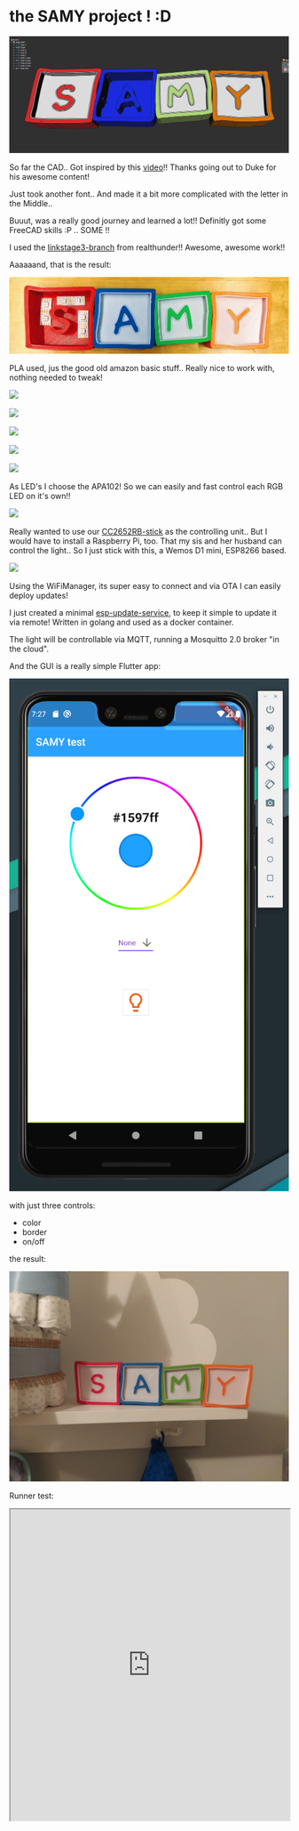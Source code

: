# the SAMY project ! :D

![freecad samy](../images/freecad_samy.png)

So far the CAD.. Got inspired by this [video](https://www.youtube.com/watch?v=3Mkf67_ZnEM)!!
Thanks going out to Duke for his awesome content!

Just took another font.. And made it a bit more complicated with the letter in the Middle..

Buuut, was a really good journey and learned a lot!! Definitly got some FreeCAD skills :P .. SOME !!

I used the [linkstage3-branch](https://github.com/realthunder/FreeCAD) from realthunder!! Awesome, awesome work!!

Aaaaaand, that is the result:

![3d-printed samy](../images/3d_printed_samy.jpg)

PLA used, jus the good old amazon basic stuff.. Really nice to work with, nothing needed to tweak!

<p>

   <a href="https://www.amazon.de/gp/product/B07T616NXL?ie=UTF8&psc=1&linkCode=li2&tag=slaesh-21&linkId=b55923018ba284ce03a0ab17e3531a33&language=de_DE&ref_=as_li_ss_il" target="_blank"><img border="0" src="//ws-eu.amazon-adsystem.com/widgets/q?_encoding=UTF8&ASIN=B07T616NXL&Format=_SL160_&ID=AsinImage&MarketPlace=DE&ServiceVersion=20070822&WS=1&tag=slaesh-21&language=de_DE" ></a><img src="https://ir-de.amazon-adsystem.com/e/ir?t=slaesh-21&language=de_DE&l=li2&o=3&a=B07T616NXL" width="1" height="1" border="0" alt="" style="border:none !important; margin:0px !important;" />

   <a href="https://www.amazon.de/gp/product/B07T2R1BQJ?ie=UTF8&psc=1&linkCode=li2&tag=slaesh-21&linkId=a37066b27cd1cc0ed79dcd3650fd2122&language=de_DE&ref_=as_li_ss_il" target="_blank"><img border="0" src="//ws-eu.amazon-adsystem.com/widgets/q?_encoding=UTF8&ASIN=B07T2R1BQJ&Format=_SL160_&ID=AsinImage&MarketPlace=DE&ServiceVersion=20070822&WS=1&tag=slaesh-21&language=de_DE" ></a><img src="https://ir-de.amazon-adsystem.com/e/ir?t=slaesh-21&language=de_DE&l=li2&o=3&a=B07T2R1BQJ" width="1" height="1" border="0" alt="" style="border:none !important; margin:0px !important;" />

   <a href="https://www.amazon.de/gp/product/B07T61HMY4?ie=UTF8&th=1&linkCode=li2&tag=slaesh-21&linkId=ae1ff40efd2f0f1402a980e2e66eaf24&language=de_DE&ref_=as_li_ss_il" target="_blank"><img border="0" src="//ws-eu.amazon-adsystem.com/widgets/q?_encoding=UTF8&ASIN=B07T61HMY4&Format=_SL160_&ID=AsinImage&MarketPlace=DE&ServiceVersion=20070822&WS=1&tag=slaesh-21&language=de_DE" ></a><img src="https://ir-de.amazon-adsystem.com/e/ir?t=slaesh-21&language=de_DE&l=li2&o=3&a=B07T61HMY4" width="1" height="1" border="0" alt="" style="border:none !important; margin:0px !important;" />

   <a href="https://www.amazon.de/gp/product/B07S2ZW2V5?ie=UTF8&th=1&linkCode=li2&tag=slaesh-21&linkId=f29a6c6097504a82529530d2d85fda97&language=de_DE&ref_=as_li_ss_il" target="_blank"><img border="0" src="//ws-eu.amazon-adsystem.com/widgets/q?_encoding=UTF8&ASIN=B07S2ZW2V5&Format=_SL160_&ID=AsinImage&MarketPlace=DE&ServiceVersion=20070822&WS=1&tag=slaesh-21&language=de_DE" ></a><img src="https://ir-de.amazon-adsystem.com/e/ir?t=slaesh-21&language=de_DE&l=li2&o=3&a=B07S2ZW2V5" width="1" height="1" border="0" alt="" style="border:none !important; margin:0px !important;" />

   <a href="https://www.amazon.de/gp/product/B07S571G2L?ie=UTF8&th=1&linkCode=li2&tag=slaesh-21&linkId=043953c088a9bffcc4ab79e5fccb66d0&language=de_DE&ref_=as_li_ss_il" target="_blank"><img border="0" src="//ws-eu.amazon-adsystem.com/widgets/q?_encoding=UTF8&ASIN=B07S571G2L&Format=_SL160_&ID=AsinImage&MarketPlace=DE&ServiceVersion=20070822&WS=1&tag=slaesh-21&language=de_DE" ></a><img src="https://ir-de.amazon-adsystem.com/e/ir?t=slaesh-21&language=de_DE&l=li2&o=3&a=B07S571G2L" width="1" height="1" border="0" alt="" style="border:none !important; margin:0px !important;" />

</p>

As LED's I choose the APA102! So we can easily and fast control each RGB LED on it's own!!

<a href="https://www.amazon.de/APA102C-Adressierbares-Streifenlicht-wasserdicht-Schwarz/dp/B06WVHZDH3?dchild=1&keywords=APA102+60+LED&qid=1612282396&quartzVehicle=5-682&replacementKeywords=apa102+led&sr=8-23&linkCode=li2&tag=slaesh-21&linkId=d01abb75afb3d0f755c1e90d071f8333&language=de_DE&ref_=as_li_ss_il" target="_blank"><img border="0" src="//ws-eu.amazon-adsystem.com/widgets/q?_encoding=UTF8&ASIN=B06WVHZDH3&Format=_SL160_&ID=AsinImage&MarketPlace=DE&ServiceVersion=20070822&WS=1&tag=slaesh-21&language=de_DE" ></a><img src="https://ir-de.amazon-adsystem.com/e/ir?t=slaesh-21&language=de_DE&l=li2&o=3&a=B06WVHZDH3" width="1" height="1" border="0" alt="" style="border:none !important; margin:0px !important;" />

Really wanted to use our [CC2652RB-stick](/projects/cc2652) as the controlling unit.. But I would have to install a Raspberry Pi, too.
That my sis and her husband can control the light.. So I just stick with this, a Wemos D1 mini, ESP8266 based.

<a href="https://www.amazon.de/gp/product/B0754N794H?ie=UTF8&psc=1&linkCode=li2&tag=slaesh-21&linkId=4fce5ad6cf45d6eae104347a934ddfe5&language=de_DE&ref_=as_li_ss_il" target="_blank"><img border="0" src="//ws-eu.amazon-adsystem.com/widgets/q?_encoding=UTF8&ASIN=B0754N794H&Format=_SL160_&ID=AsinImage&MarketPlace=DE&ServiceVersion=20070822&WS=1&tag=slaesh-21&language=de_DE" ></a><img src="https://ir-de.amazon-adsystem.com/e/ir?t=slaesh-21&language=de_DE&l=li2&o=3&a=B0754N794H" width="1" height="1" border="0" alt="" style="border:none !important; margin:0px !important;" />

Using the WiFiManager, its super easy to connect and via OTA I can easily deploy updates!

I just created a minimal [esp-update-service](https://github.com/slaesh/esp-updater), to keep it simple to update it via remote!
Written in golang and used as a docker container.

The light will be controllable via MQTT, running a Mosquitto 2.0 broker "in the cloud".

And the GUI is a really simple Flutter app:

![flutter samy app](../images/samy_flutter_app.png)

with just three controls: 

 - color
 - border
 - on/off

the result:

![samy](../images/samy_off.jpg)

Runner test:

<div style="width:100%;height:560px;background-color:black;text-align:center;">
   <iframe height="100%" width="100%"
      src="https://www.youtube.com/embed/HwiMHECqP7Q?autoplay=1&mute=1&controls=0&loop=1&playlist=HwiMHECqP7Q">
   </iframe>
</div>